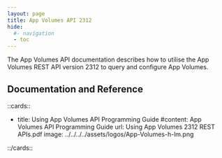 ```yaml
---
layout: page
title: App Volumes API 2312
hide:
  #- navigation
  - toc
---
```


The App Volumes API documentation describes how to utilise the App Volumes REST API version 2312 to query and configure App Volumes.

## Documentation and Reference

::cards::

- title: Using App Volumes API Programming Guide
 #content: App Volumes API Programming Guide
  url: Using App Volumes 2312 REST APIs.pdf
  image: ../../../../assets/logos/App-Volumes-h-lm.png

::/cards::

<swagger-ui src="swagger.json"/>
